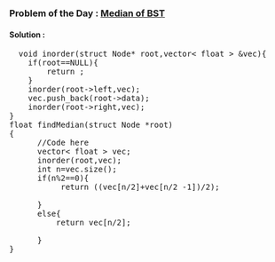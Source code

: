 ### Problem of the Day : [Median of BST](https://practice.geeksforgeeks.org/problems/median-of-bst/1)

#### Solution :
<pre>
  void inorder(struct Node* root,vector< float > &vec){
    if(root==NULL){
        return ;
    }
    inorder(root->left,vec);
    vec.push_back(root->data);
    inorder(root->right,vec);
}
float findMedian(struct Node *root)
{
      //Code here
      vector< float > vec;
      inorder(root,vec);
      int n=vec.size();
      if(n%2==0){
           return ((vec[n/2]+vec[n/2 -1])/2);
          
      }
      else{
          return vec[n/2];
          
      }
}


</pre>
